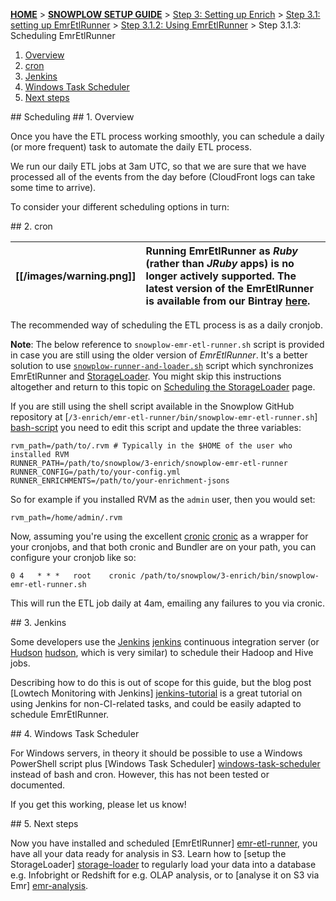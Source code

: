 <a name="top" />

[**HOME**](Home) > [**SNOWPLOW SETUP GUIDE**](Setting-up-Snowplow) > [Step 3: Setting up Enrich](Setting-up-enrich) > [Step 3.1: setting up EmrEtlRunner](Setting-up-EmrEtlRunner) > [Step 3.1.2: Using EmrEtlRunner](2-Using-EmrEtlRunner) > Step 3.1.3: Scheduling EmrEtlRunner

1. [Overview](#scheduling-overview)
2. [cron](#cron)
3. [Jenkins](#jenkins)
4. [Windows Task Scheduler](#windows)
5. [Next steps](#next-steps)

<a name="scheduling"/>
## Scheduling

<a name="scheduling-overview"/>
## 1. Overview

Once you have the ETL process working smoothly, you can schedule a daily
(or more frequent) task to automate the daily ETL process.

We run our daily ETL jobs at 3am UTC, so that we are sure that we have
processed all of the events from the day before (CloudFront logs can
take some time to arrive).

To consider your different scheduling options in turn:

<a name="cron"/>
## 2. cron

[[/images/warning.png]] | Running EmrEtlRunner as *Ruby* (rather than *JRuby* apps) is no longer actively supported. The latest version of the EmrEtlRunner is available from our Bintray [here](http://dl.bintray.com/snowplow/snowplow-generic/snowplow_emr_r77_great_auk.zip).
---|:---

The recommended way of scheduling the ETL process is as a daily cronjob.

**Note**: The below reference to `snowplow-emr-etl-runner.sh` script is provided in case you are still using the older version of *EmrEtlRunner*. It's a better solution to use [`snowplow-runner-and-loader.sh`](https://github.com/snowplow/snowplow/blob/r77-great-auk/4-storage/storage-loader/bin/snowplow-runner-and-loader.sh) script which synchronizes EmrEtlRunner and [StorageLoader](1-Installing-the-StorageLoader). You might skip this instructions altogether and return to this topic on [Scheduling the StorageLoader](3-scheduling-the-storageloader) page.

If you are still using the shell script available in the Snowplow GitHub repository at 
[`/3-enrich/emr-etl-runner/bin/snowplow-emr-etl-runner.sh`] [bash-script] you need to edit this script and update the three variables:

    rvm_path=/path/to/.rvm # Typically in the $HOME of the user who installed RVM
    RUNNER_PATH=/path/to/snowplow/3-enrich/snowplow-emr-etl-runner
    RUNNER_CONFIG=/path/to/your-config.yml
    RUNNER_ENRICHMENTS=/path/to/your-enrichment-jsons

So for example if you installed RVM as the `admin` user, then you would set:

    rvm_path=/home/admin/.rvm

Now, assuming you're using the excellent [cronic] [cronic] as a wrapper for 
your cronjobs, and that both cronic and Bundler are on your path, you can 
configure your cronjob like so:

    0 4   * * *   root    cronic /path/to/snowplow/3-enrich/bin/snowplow-emr-etl-runner.sh

This will run the ETL job daily at 4am, emailing any failures to you via cronic.

<a name="jenkins"/>
## 3. Jenkins

Some developers use the [Jenkins] [jenkins] continuous integration server (or
[Hudson] [hudson], which is very similar) to schedule their Hadoop and Hive jobs.

Describing how to do this is out of scope for this guide, but the blog post
[Lowtech Monitoring with Jenkins] [jenkins-tutorial] is a great tutorial on using
Jenkins for non-CI-related tasks, and could be easily adapted to schedule
EmrEtlRunner.

<a name="windows"/>
## 4. Windows Task Scheduler

For Windows servers, in theory it should be possible to use a Windows PowerShell
script plus [Windows Task Scheduler] [windows-task-scheduler] instead of bash and cron. However, this has not been tested or documented.

If you get this working, please let us know!

<a name="next-steps" />
## 5. Next steps

Now you have installed and scheduled [EmrEtlRunner] [emr-etl-runner], you have all your data ready for analysis in S3. Learn how to [setup the StorageLoader] [storage-loader] to regularly load your data into a database e.g. Infobright or Redshift for e.g. OLAP analysis, or to [analyse it on S3 via Emr] [emr-analysis].


[emr-etl-runner]: https://github.com/snowplow/snowplow/tree/master/3-enrich/emr-etl-runner
[hive-etl]: https://github.com/snowplow/snowplow/tree/master/3-enrich/hive-etl
[trackers]: https://github.com/snowplow/snowplow/tree/master/1-trackers
[collectors]: https://github.com/snowplow/snowplow/tree/master/2-collectors
[getting-started]: http://snowplowanalytics.com/product/get-started.html

[git-install]: http://git-scm.com/book/en/Getting-Started-Installing-Git
[ruby-install]: http://www.ruby-lang.org/en/downloads/
[nokogiri-install]: http://nokogiri.org/tutorials/installing_nokogiri.html
[rubygems-install]: http://docs.rubygems.org/read/chapter/3

[config-yml]: https://github.com/snowplow/snowplow/blob/master/3-enrich/emr-etl-runner/config/config.yml
[bash-script]: https://github.com/snowplow/snowplow/blob/r76-changeable-hawk-eagle/3-enrich/emr-etl-runner/bin/snowplow-emr-etl-runner.sh

[cronic]: http://habilis.net/cronic/
[jenkins]: http://jenkins-ci.org/
[hudson]: http://hudson-ci.org/
[jenkins-tutorial]: http://blog.lusis.org/blog/2012/01/23/lowtech-monitoring-with-jenkins/
[windows-task-scheduler]: http://en.wikipedia.org/wiki/Windows_Task_Scheduler#Task_Scheduler_2.0

[storage-loader]: https://github.com/snowplow/snowplow/wiki/Setting-up-Snowplow#wiki-step4
[emr-analysis]: https://github.com/snowplow/snowplow/wiki/Setting-up-Snowplow#wiki-step5
